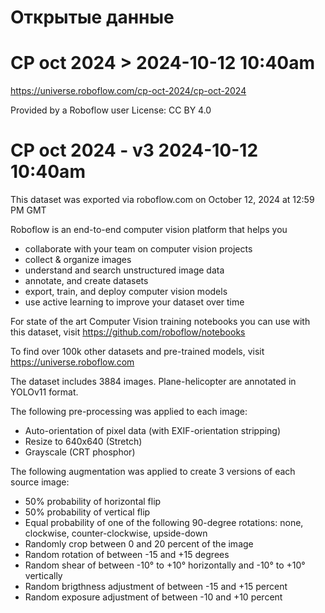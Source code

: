 # Открытые данные

# CP oct 2024 > 2024-10-12 10:40am
https://universe.roboflow.com/cp-oct-2024/cp-oct-2024

Provided by a Roboflow user
License: CC BY 4.0


CP oct 2024 - v3 2024-10-12 10:40am
==============================

This dataset was exported via roboflow.com on October 12, 2024 at 12:59 PM GMT

Roboflow is an end-to-end computer vision platform that helps you
* collaborate with your team on computer vision projects
* collect & organize images
* understand and search unstructured image data
* annotate, and create datasets
* export, train, and deploy computer vision models
* use active learning to improve your dataset over time

For state of the art Computer Vision training notebooks you can use with this dataset,
visit https://github.com/roboflow/notebooks

To find over 100k other datasets and pre-trained models, visit https://universe.roboflow.com

The dataset includes 3884 images.
Plane-helicopter are annotated in YOLOv11 format.

The following pre-processing was applied to each image:
* Auto-orientation of pixel data (with EXIF-orientation stripping)
* Resize to 640x640 (Stretch)
* Grayscale (CRT phosphor)

The following augmentation was applied to create 3 versions of each source image:
* 50% probability of horizontal flip
* 50% probability of vertical flip
* Equal probability of one of the following 90-degree rotations: none, clockwise, counter-clockwise, upside-down
* Randomly crop between 0 and 20 percent of the image
* Random rotation of between -15 and +15 degrees
* Random shear of between -10° to +10° horizontally and -10° to +10° vertically
* Random brigthness adjustment of between -15 and +15 percent
* Random exposure adjustment of between -10 and +10 percent
